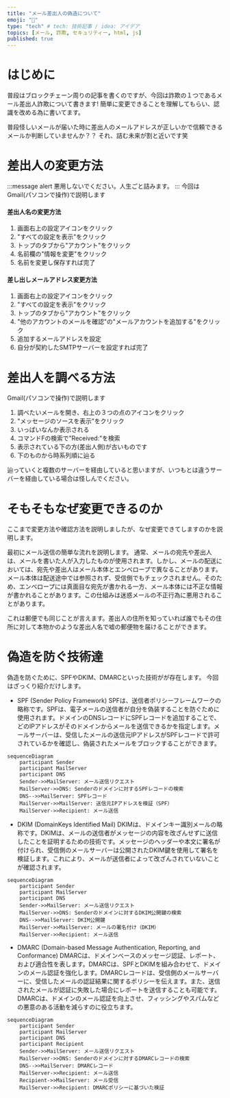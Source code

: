 ```yaml
---
title: "メール差出人の偽造について"
emoji: "📌"
type: "tech" # tech: 技術記事 / idea: アイデア
topics: [メール, 詐欺, セキュリティー, html, js]
published: true
---
```


# はじめに
普段はブロックチェーン周りの記事を書くのですが、今回は詐欺の１つであるメール差出人詐欺について書きます!
簡単に変更できることを理解してもらい、認識を改める為に書いてます。

普段怪しいメールが届いた時に差出人のメールアドレスが正しいかで信頼できるメールか判断していませんか？？
それ、詰む未来が割と近いです笑

# 差出人の変更方法
:::message alert
悪用しないでください。人生ごと詰みます。
:::
今回はGmail(パソコンで操作)で説明します

#### 差出人名の変更方法
1. 画面右上の設定アイコンをクリック
2. "すべての設定を表示"をクリック
3. トップのタブから"アカウント"をクリック
4. 名前欄の"情報を変更"をクリック
5. 名前を変更し保存すれば完了

#### 差し出しメールアドレス変更方法
1. 画面右上の設定アイコンをクリック
2. "すべての設定を表示"をクリック
3. トップのタブから"アカウント"をクリック
4. "他のアカウントのメールを確認"の"メールアカウントを追加する"をクリック
5. 追加するメールアドレスを設定
6. 自分が契約したSMTPサーバーを設定すれば完了

# 差出人を調べる方法
Gmail(パソコンで操作)で説明します
1. 調べたいメールを開き、右上の３つの点のアイコンをクリック
2. "メッセージのソースを表示"をクリック
3. いっぱいなんか表示される
4. コマンドFの検索で"Received:"を検索
5. 表示されている下の方(差出人側)が古いものです
6. 下のものから時系列順に辿る

辿っていくと複数のサーバーを経由していると思いますが、いつもとは違うサーバーを経由している場合は怪しんでください。

# そもそもなぜ変更できるのか
ここまで変更方法や確認方法を説明しましたが、なぜ変更できてしますのかを説明します。

最初にメール送信の簡単な流れを説明します。
通常、メールの宛先や差出人は、メールを書いた人が入力したものが使用されます。しかし、メールの配送においては、宛先や差出人はメール本体とエンベロープで異なることがあります。メール本体は配送途中では参照されず、受信側でもチェックされません。そのため、エンベロープには真面目な宛先が書かれる一方、メール本体には不正な情報が書かれることがあります。この仕組みは迷惑メールの不正行為に悪用されることがあります。

これは郵便でも同じことが言えます。差出人の住所を知っていれば誰でもその住所に対して本物かのような差出人名で嘘の郵便物を届けることができます。


# 偽造を防ぐ技術達
偽造を防ぐために、SPFやDKIM、DMARCといった技術がが存在します。
今回はざっくり紹介だけします。
- SPF (Sender Policy Framework)
SPFは、送信者ポリシーフレームワークの略称です。SPFは、電子メールの送信者が自分を偽装することを防ぐために使用されます。ドメインのDNSレコードにSPFレコードを追加することで、どのIPアドレスがそのドメインからメールを送信できるかを指定します。メールサーバーは、受信したメールの送信元IPアドレスがSPFレコードで許可されているかを確認し、偽装されたメールをブロックすることができます。
```mermaid
sequenceDiagram
    participant Sender
    participant MailServer
    participant DNS
    Sender->>MailServer: メール送信リクエスト
    MailServer->>DNS: Senderのドメインに対するSPFレコードの検索
    DNS-->>MailServer: SPFレコード
    MailServer->>MailServer: 送信元IPアドレスを検証（SPF）
    MailServer->>Recipient: メール送信
```
- DKIM (DomainKeys Identified Mail)
DKIMは、ドメインキー識別メールの略称です。DKIMは、メールの送信者がメッセージの内容を改ざんせずに送信したことを証明するための技術です。メッセージのヘッダーや本文に署名が付けられ、受信側のメールサーバーは公開されたDKIM鍵を使用して署名を検証します。これにより、メールが送信者によって改ざんされていないことが確認されます。
```mermaid
sequenceDiagram
    participant Sender
    participant MailServer
    participant DNS
    Sender->>MailServer: メール送信リクエスト
    MailServer->>DNS: Senderのドメインに対するDKIM公開鍵の検索
    DNS-->>MailServer: DKIM公開鍵
    MailServer->>MailServer: メールの署名付け（DKIM）
    MailServer->>Recipient: メール送信
```
- DMARC (Domain-based Message Authentication, Reporting, and Conformance)
DMARCは、ドメインベースのメッセージ認証、レポート、および適合性を表します。DMARCは、SPFとDKIMを組み合わせて、ドメインのメール認証を強化します。DMARCレコードは、受信側のメールサーバーに、受信したメールの認証結果に関するポリシーを伝えます。また、送信されたメールが認証に失敗した場合にレポートを送信することも可能です。DMARCは、ドメインのメール認証を向上させ、フィッシングやスパムなどの悪意のある活動を減らすのに役立ちます。
```mermaid
sequenceDiagram
    participant Sender
    participant MailServer
    participant DNS
    participant Recipient
    Sender->>MailServer: メール送信リクエスト
    MailServer->>DNS: Senderのドメインに対するDMARCレコードの検索
    DNS-->>MailServer: DMARCレコード
    MailServer->>Recipient: メール送信
    Recipient->>MailServer: メール受信
    MailServer->>Recipient: DMARCポリシーに基づいた検証
```